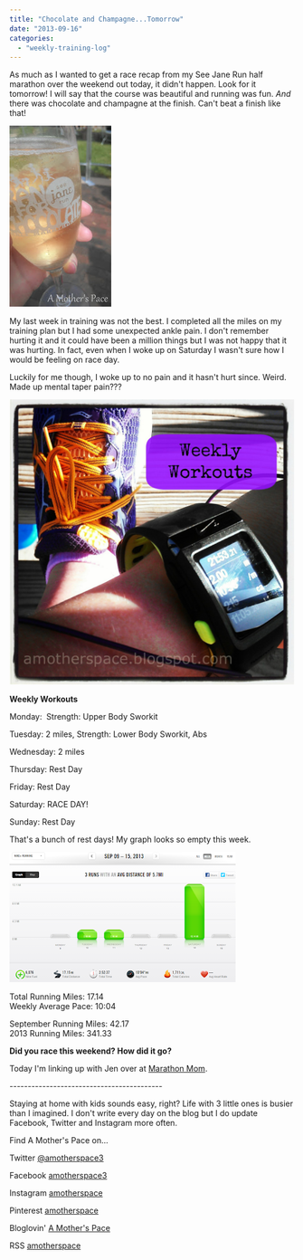 ```yaml
---
title: "Chocolate and Champagne...Tomorrow"
date: "2013-09-16"
categories: 
  - "weekly-training-log"
---
```


As much as I wanted to get a race recap from my See Jane Run half marathon over the weekend out today, it didn't happen. Look for it tomorrow! I will say that the course was beautiful and running was fun. _And_ there was chocolate and champagne at the finish. Can't beat a finish like that!  
  
  

[![](images/IMAG2453.JPG)](http://2.bp.blogspot.com/-oaFkfM0YnqE/UjYvG75hAOI/AAAAAAAAO0c/JKHAIS6aqwA/s1600/IMAG2453.JPG)

  
My last week in training was not the best. I completed all the miles on my training plan but I had some unexpected ankle pain. I don't remember hurting it and it could have been a million things but I was not happy that it was hurting. In fact, even when I woke up on Saturday I wasn't sure how I would be feeling on race day.   
  
Luckily for me though, I woke up to no pain and it hasn't hurt since. Weird. Made up mental taper pain???  
  
  
  

[![Weekly Workouts | A Mother's Pace](images/Weekly+Workouts4.jpg "Weekly Workouts | A Mother's Pace")](http://amotherspace.net/wp-content/uploads/2013/09/Weekly+Workouts5.jpg)

  
**Weekly Workouts**  
  
Monday:  Strength: Upper Body Sworkit  
  
Tuesday: 2 miles, Strength: Lower Body Sworkit, Abs  
  
Wednesday: 2 miles  
  
Thursday: Rest Day  
  
Friday: Rest Day  
  
Saturday: RACE DAY!  
  
Sunday: Rest Day  
  
That's a bunch of rest days! My graph looks so empty this week.   
  
  

[![](images/Nike+Sept15.PNG)](http://3.bp.blogspot.com/-G59-sq_JILY/UjYtT5NUxuI/AAAAAAAAO0I/J2Io36e4tkI/s1600/Nike+Sept15.PNG)

  
Total Running Miles: 17.14  
Weekly Average Pace: 10:04  
  
September Running Miles: 42.17  
2013 Running Miles: 341.33  
  
  
  

**Did you race this weekend? How did it go?**

  
  
Today I'm linking up with Jen over at [Marathon Mom](http://runnershoe.blogspot.com/2013/09/marathon-weekly.html).  
  
  

\------------------------------------------

  

Staying at home with kids sounds easy, right? Life with 3 little ones is busier than I imagined. I don't write every day on the blog but I do update Facebook, Twitter and Instagram more often.   
  
Find A Mother's Pace on...  
  
Twitter [@amotherspace3](https://twitter.com/amotherspace3)  
  
Facebook [amotherspace3](http://facebook.com/amotherspace3)  
  
Instagram [amotherspace](http://instagram.com/amotherspace)  
  
Pinterest [amotherspace](http://pinterest.com/amotherspace/)  
  
Bloglovin' [A Mother's Pace](http://www.bloglovin.com/en/blog/6680087)  
  
RSS [amotherspace](http://feeds.feedburner.com/amotherspace)
